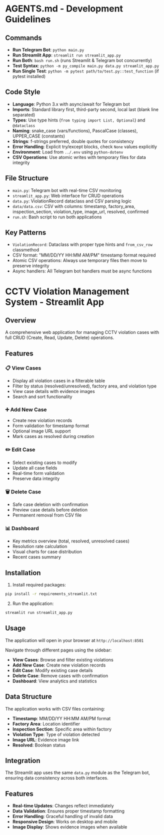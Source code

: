 # AGENTS.md - Development Guidelines

## Commands
- **Run Telegram Bot**: `python main.py`
- **Run Streamlit App**: `streamlit run streamlit_app.py`
- **Run Both**: `bash run.sh` (runs Streamlit & Telegram bot concurrently)
- **Test Syntax**: `python -m py_compile main.py data.py streamlit_app.py`
- **Run Single Test**: `python -m pytest path/to/test.py::test_function` (if pytest installed)

## Code Style
- **Language**: Python 3.x with async/await for Telegram bot
- **Imports**: Standard library first, third-party second, local last (blank line separated)
- **Types**: Use type hints (`from typing import List, Optional`) and `@dataclass` 
- **Naming**: snake_case (vars/functions), PascalCase (classes), UPPER_CASE (constants)
- **Strings**: f-strings preferred, double quotes for consistency
- **Error Handling**: Explicit try/except blocks, check `None` values explicitly
- **Environment**: Load from `../.env` using `python-dotenv`
- **CSV Operations**: Use atomic writes with temporary files for data integrity

## File Structure  
- `main.py`: Telegram bot with real-time CSV monitoring
- `streamlit_app.py`: Web interface for CRUD operations  
- `data.py`: ViolationRecord dataclass and CSV parsing logic
- `data/data.csv`: CSV with columns: timestamp, factory_area, inspection_section, violation_type, image_url, resolved, confirmed
- `run.sh`: Bash script to run both applications

## Key Patterns
- `ViolationRecord`: Dataclass with proper type hints and `from_csv_row` classmethod
- CSV format: "MM/DD/YY HH:MM AM/PM" timestamp format required
- Atomic CSV operations: Always use temporary files then move to preserve integrity
- Async handlers: All Telegram bot handlers must be async functions

# CCTV Violation Management System - Streamlit App

## Overview
A comprehensive web application for managing CCTV violation cases with full CRUD (Create, Read, Update, Delete) operations.

## Features

### 📋 View Cases
- Display all violation cases in a filterable table
- Filter by status (resolved/unresolved), factory area, and violation type
- View case details with evidence images
- Search and sort functionality

### ➕ Add New Case
- Create new violation records
- Form validation for timestamp format
- Optional image URL support
- Mark cases as resolved during creation

### ✏️ Edit Case
- Select existing cases to modify
- Update all case fields
- Real-time form validation
- Preserve data integrity

### 🗑️ Delete Case
- Safe case deletion with confirmation
- Preview case details before deletion
- Permanent removal from CSV file

### 📊 Dashboard
- Key metrics overview (total, resolved, unresolved cases)
- Resolution rate calculation
- Visual charts for case distribution
- Recent cases summary

## Installation

1. Install required packages:
```bash
pip install -r requirements_streamlit.txt
```

2. Run the application:
```bash
streamlit run streamlit_app.py
```

## Usage

The application will open in your browser at `http://localhost:8501`

Navigate through different pages using the sidebar:
- **View Cases**: Browse and filter existing violations
- **Add New Case**: Create new violation records
- **Edit Case**: Modify existing case details
- **Delete Case**: Remove cases with confirmation
- **Dashboard**: View analytics and statistics

## Data Structure

The application works with CSV files containing:
- **Timestamp**: MM/DD/YY HH:MM AM/PM format
- **Factory Area**: Location identifier
- **Inspection Section**: Specific area within factory
- **Violation Type**: Type of violation detected
- **Image URL**: Evidence image link
- **Resolved**: Boolean status

## Integration

The Streamlit app uses the same `data.py` module as the Telegram bot, ensuring data consistency across both interfaces.

## Features

- **Real-time Updates**: Changes reflect immediately
- **Data Validation**: Ensures proper timestamp formatting
- **Error Handling**: Graceful handling of invalid data
- **Responsive Design**: Works on desktop and mobile
- **Image Display**: Shows evidence images when available
